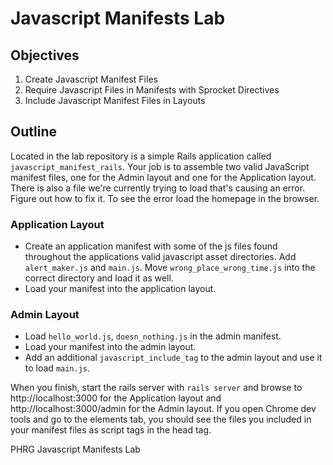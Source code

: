 # Javascript Manifests Lab

## Objectives

1. Create Javascript Manifest Files
2. Require Javascript Files in Manifests with Sprocket Directives
3. Include Javascript Manifest Files in Layouts

## Outline
Located in the lab repository is a simple Rails application called `javascript_manifest_rails`. Your job is to assemble two valid JavaScript manifest files, one for the Admin layout and one for the Application layout. There is also a file we're currently trying to load that's causing an error.  Figure out how to fix it.  To see the error load the homepage in the browser.

### Application Layout
- Create an application manifest with some of the js files found throughout the applications valid javascript asset directories.  Add `alert_maker.js` and `main.js`.  Move `wrong_place_wrong_time.js` into the correct directory and load it as well.
- Load your manifest into the application layout.

### Admin Layout
- Load `hello_world.js`, `doesn_nothing.js` in the admin manifest.
- Load your manifest into the admin layout. 
- Add an additional `javascript_include_tag` to the admin layout and use it to load `main.js`.

When you finish, start the rails server with `rails server` and browse to http://localhost:3000 for the Application layout and http://localhost:3000/admin for the Admin layout. If you open Chrome dev tools and go to the elements tab, you should see the files you included in your manifest files as script tags in the head tag.

<p data-visibility='hidden'>PHRG Javascript Manifests Lab</p>